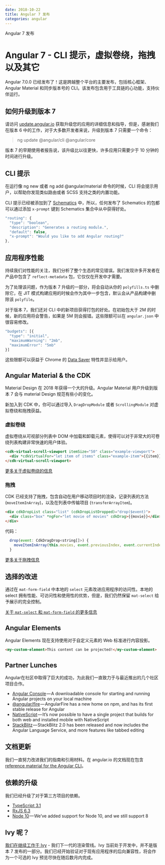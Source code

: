 ```yaml
---
date: 2018-10-22
title: Angular 7 发布
categories: angular
---
```

Angular 7 发布
<!-- more -->

# Angular 7 - CLI 提示，虚拟卷绕，拖拽以及其它

Angular 7.0.0 已经发布了！这是跨越整个平台的主要发布，包括核心框架、Angular Material 和同步版本号的 CLI。该发布包含用于工具链的心功能，支持伙伴运行。



## 如何升级到版本 7

请访问 [update.angular.io](https://update.angular.io/) 获取升级您的应用的详细信息和指导，但是，感谢我们在版本 6 中的工作，对于大多数开发者来说，升级到版本 7 只需要一个命令：

> ng update @angular/cli @angular/core

版本 7 的早期使用者报告说，该升级比以往更快，许多应用只需要少于 10 分钟的时间进行升级。

## CLI 提示

在运行像 ng new 或者 ng add @angular/material 命令的时候，CLI 将会提示用户，以帮助你发现类似路由或者 SCSS 支持之类的内置功能。

CLI 提示已经被添加到了 [Schematics](https://blog.angular.io/schematics-an-introduction-dc1dfbc2a2b2) 中，所以，任何发布了 Schematics 的包都可以通过添加 `x-prompt` 键到 Schematics 集合中从中获得好处。

```javascript
"routing": {
  "type": "boolean",
  "description": "Generates a routing module.",
  "default": false,
  "x-prompt": "Would you like to add Angular routing?"
},
```

## 应用程序性能

持续我们对性能的关注，我们分析了整个生态的常见错误。我们发现许多开发者在产品中包含了 `reflect-metadata` 包，它仅仅在开发中才需要。

为了处理该问题，作为版本 7 升级的一部分，将会自动从你的 `polyfills.ts` 中删除它，在 JIT 模式构建应用的时候会作为其中一步包含，默认会从产品构建中删除该 `polyfile`。

对于版本 7，我们还对 CLI 中的新项目获得打包的好处。在初始包大于 2M 的时候，新的应用将会警告，如果是 5M 则会报错。这些限额可以在 `angular.json` 中很容易修改。

```javascript
"budgets": [{
  "type": "initial",
  "maximumWarning": "2mb",
  "maximumError": "5mb"
}]
```

这些限额可以获益于 Chrome 的 [Data Saver](https://support.google.com/chrome/answer/2392284) 特性并显示给用户。

## Angular Material & the CDK

Material Design 在 2018 年获得一个大的升级。Angular Material 用户升级到版本 7 会与 material Design 规范有些小的变化。

新加入到 CDK 中，你可以通过导入 `DragDropModule` 或者 `ScrollingModule` 对虚拟卷绕和拖拽获益。

### 虚拟卷绕

虚拟卷绕从可视部分列表中 DOM 中加载和卸载元素，使得可以对于非常大的可卷绕列表构建非常快速的用户体验。

```html
<cdk-virtual-scroll-viewport itemSize="50" class="example-viewport">
  <div *cdkVirtualFor="let item of items" class="example-item">{{item}}</div>
</cdk-virtual-scroll-viewport>
```

[更多关于虚拟卷绕的信息](https://material.angular.io/cdk/scrolling/overview)

### 拖拽

CDK 已经支持了拖拽，包含自动在用户移动项目时的渲染，记录列表的方法 (`moveItemInArray`)，以及在列表中传输项目 (`transferArrayItem`)。

```html
<div cdkDropList class="list" (cdkDropListDropped)="drop($event)">
  <div class="box" *ngFor="let movie of movies" cdkDrag>{{movie}}</div>
</div>
```

代码：

```javascript
  drop(event: CdkDragDrop<string[]>) {
    moveItemInArray(this.movies, event.previousIndex, event.currentIndex);
  }
```

[更多关于拖拽信息](https://material.angular.io/cdk/drag-drop/overview)

## 选择的改进

通过在 `mat-form-field`  中本地的 `select` 元素改进应用程序的访问性。本地的 select 拥有性能、可访问性和使用性的优势，但是，我们仍然保留 `mat-select` 给予展示的完全控制。

[关于 `mat-select` 和 `mat-form-field` 的更多信息](https://material.angular.io/components/select/overview)

## Angular Elements

Angular Elements 现在支持使用对于自定义元素的 Web 标准进行内容投影。

```html
<my-custom-element>This content can be projected!</my-custom-element>
```

## Partner Lunches

Angular在社区中取得了巨大的成功，为此我们一直致力于与最近推出的几个社区项目合作。

* [Angular Console](https://angularconsole.com/) — A downloadable console for starting and running Angular projects on your local machine
* [@angular/fire](https://github.com/angular/angularfire2) — AngularFire has a new home on npm, and has its first stable release for Angular
* [NativeScript](https://docs.nativescript.org/code-sharing/intro) — It’s now possible to have a single project that builds for both web and installed mobile with NativeScript
* [StackBlitz](https://stackblitz.com/fork/angular) — StackBlitz 2.0 has been released and now includes the Angular Language Service, and more features like tabbed editing

## 文档更新

我们一直努力改进我们的指南和引用材料。在 angular.io 的文档现在包含 [reference material for the Angular CLI](https://angular.io/cli)。

## 依赖的升级

我们已经升级了对于第三方项目的依赖。

* [TypeScript 3.1](https://www.typescriptlang.org/docs/handbook/release-notes/typescript-3-1.html)
* [RxJS 6.3](https://github.com/ReactiveX/rxjs/blob/master/CHANGELOG.md#630-2018-08-30)
* [Node 10](https://nodejs.org/en/blog/release/v10.0.0/) — We’ve added support for Node 10, and we still support 8

## Ivy 呢？

[我们在继续工作于 Ivy](https://youtu.be/dIxknqPOWms?t=1360) - 我们下一代的渲染管线。Ivy 当前处于开发中，并不是版本 7 发布的一部分。我们已经开始验证对于现有应用程序的后向兼容性，将会作为一个可选的 Ivy 预览尽快在随后数月内完成。

